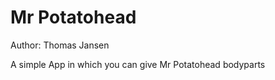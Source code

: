 # Mr Potatohead
Author: Thomas Jansen

A simple App in which you can give Mr Potatohead bodyparts 
<img src="https://github.com/Thomas-Jansen/Mr-Potatohead/edit/master/docs/Screenshot1.png" width="10">
